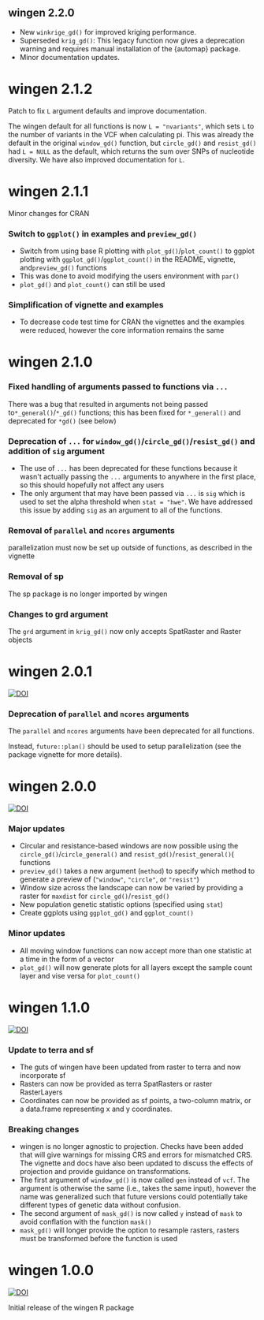 ## wingen 2.2.0

-   New `winkrige_gd()` for improved kriging performance.
-   Superseded `krig_gd()`: This legacy function now gives a deprecation warning and requires manual installation of the {automap} package.
-   Minor documentation updates.

# wingen 2.1.2

Patch to fix `L` argument defaults and improve documentation.

The wingen default for all functions is now `L = "nvariants"`, which sets `L` to the number of variants in the VCF when calculating pi. This was already the default in the original `window_gd()` function, but `circle_gd()` and `resist_gd()` had `L = NULL` as the default, which returns the sum over SNPs of nucleotide diversity. We have also improved documentation for `L`.

# wingen 2.1.1

Minor changes for CRAN

### Switch to `ggplot()` in examples and `preview_gd()`

-   Switch from using base R plotting with `plot_gd()`/`plot_count()` to ggplot plotting with `ggplot_gd()`/`ggplot_count()` in the README, vignette, and`preview_gd()` functions
-   This was done to avoid modifying the users environment with `par()`
-   `plot_gd()` and `plot_count()` can still be used

### Simplification of vignette and examples

-   To decrease code test time for CRAN the vignettes and the examples were reduced, however the core information remains the same

# wingen 2.1.0

### Fixed handling of arguments passed to functions via `...`

There was a bug that resulted in arguments not being passed to`*_general()`/`*_gd()` functions; this has been fixed for `*_general()` and deprecated for `*gd()` (see below)

### Deprecation of `...` for `window_gd()`/`circle_gd()`/`resist_gd()` and addition of `sig` argument

-   The use of `...` has been deprecated for these functions because it wasn't actually passing the `...` arguments to anywhere in the first place, so this should hopefully not affect any users
-   The only argument that may have been passed via `...` is `sig` which is used to set the alpha threshold when `stat = "hwe"`. We have addressed this issue by adding `sig` as an argument to all of the functions.

### Removal of `parallel` and `ncores` arguments

parallelization must now be set up outside of functions, as described in the vignette

### Removal of sp

The sp package is no longer imported by wingen

### Changes to grd argument

The `grd` argument in `krig_gd()` now only accepts SpatRaster and Raster objects

# wingen 2.0.1

[![DOI](https://zenodo.org/badge/DOI/10.5281/zenodo.8125610.svg)](https://doi.org/10.5281/zenodo.8125610)

### Deprecation of `parallel` and `ncores` arguments

The `parallel` and `ncores` arguments have been deprecated for all functions.

Instead, `future::plan()` should be used to setup parallelization (see the package vignette for more details).

# wingen 2.0.0

[![DOI](https://zenodo.org/badge/DOI/10.5281/zenodo.8125610.svg)](https://doi.org/10.5281/zenodo.8125610)

### Major updates

-   Circular and resistance-based windows are now possible using the `circle_gd()`/`circle_general()` and `resist_gd()`/`resist_general()`( functions
-   `preview_gd()` takes a new argument (`method`) to specify which method to generate a preview of (`"window"`, `"circle"`, or `"resist"`)
-   Window size across the landscape can now be varied by providing a raster for `maxdist` for `circle_gd()`/`resist_gd()`
-   New population genetic statistic options (specified using `stat`)
-   Create ggplots using `ggplot_gd()` and `ggplot_count()`

### Minor updates

-   All moving window functions can now accept more than one statistic at a time in the form of a vector
-   `plot_gd()` will now generate plots for all layers except the sample count layer and vise versa for `plot_count()`

# wingen 1.1.0

[![DOI](https://zenodo.org/badge/DOI/10.5281/zenodo.7637712.svg)](https://doi.org/10.5281/zenodo.7637712)

### Update to terra and sf

-   The guts of wingen have been updated from raster to terra and now incorporate sf
-   Rasters can now be provided as terra SpatRasters or raster RasterLayers
-   Coordinates can now be provided as sf points, a two-column matrix, or a data.frame representing x and y coordinates.

### Breaking changes

-   wingen is no longer agnostic to projection. Checks have been added that will give warnings for missing CRS and errors for mismatched CRS. The vignette and docs have also been updated to discuss the effects of projection and provide guidance on transformations.
-   The first argument of `window_gd()` is now called `gen` instead of `vcf`. The argument is otherwise the same (i.e., takes the same input), however the name was generalized such that future versions could potentially take different types of genetic data without confusion.
-   The second argument of `mask_gd()` is now called `y` instead of `mask` to avoid conflation with the function `mask()`
-   `mask_gd()` will longer provide the option to resample rasters, rasters must be transformed before the function is used

# wingen 1.0.0

[![DOI](https://zenodo.org/badge/DOI/10.5281/zenodo.7199558.svg)](https://doi.org/10.5281/zenodo.7199558)

Initial release of the wingen R package
